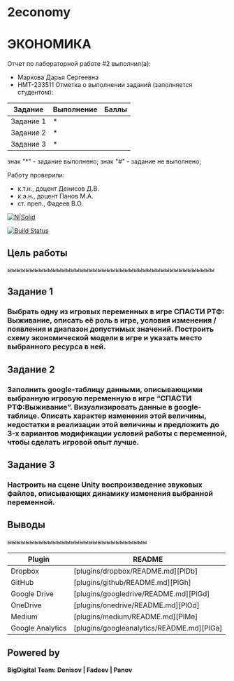 # 2economy
# ЭКОНОМИКА
Отчет по лабораторной работе #2 выполнил(а):
- Маркова Дарья Сергеевна
- НМТ-233511
Отметка о выполнении заданий (заполняется студентом):

| Задание | Выполнение | Баллы |
| ------ | ------ | ------ |
| Задание 1 | * |  |
| Задание 2 | * |  |
| Задание 3 | * |  |

знак "*" - задание выполнено; знак "#" - задание не выполнено;

Работу проверили:
- к.т.н., доцент Денисов Д.В.
- к.э.н., доцент Панов М.А.
- ст. преп., Фадеев В.О.

[![N|Solid](https://cldup.com/dTxpPi9lDf.thumb.png)](https://nodesource.com/products/nsolid)

[![Build Status](https://travis-ci.org/joemccann/dillinger.svg?branch=master)](https://travis-ci.org/joemccann/dillinger)


## Цель работы
ыыыыыыыыыыыыыыыыыыыыыыыыыыыыыыыыыыыыыыыыыыыыыы
## Задание 1
### Выбрать одну из игровых переменных в игре СПАСТИ РТФ: Выживание, описать её роль в игре, условия изменения / появления и диапазон допустимых значений. Построить схему экономической модели в игре и указать место выбранного ресурса в ней.




## Задание 2
### Заполнить google-таблицу данными, описывающими выбранную игровую переменную в игре “СПАСТИ РТФ:Выживание”. Визуализировать данные в google-таблице. Описать характер изменения этой величины, недостатки в реализации этой величины и предложить до 3-х вариантов модификации условий работы с переменной, чтобы сделать игровой опыт лучше.




## Задание 3
### Настроить на сцене Unity воспроизведение звуковых файлов, описывающих динамику изменения выбранной переменной.



## Выводы

ыыыыыыыыыыыыыыыыыыыыыыыыыыыыыыы

| Plugin | README |
| ------ | ------ |
| Dropbox | [plugins/dropbox/README.md][PlDb] |
| GitHub | [plugins/github/README.md][PlGh] |
| Google Drive | [plugins/googledrive/README.md][PlGd] |
| OneDrive | [plugins/onedrive/README.md][PlOd] |
| Medium | [plugins/medium/README.md][PlMe] |
| Google Analytics | [plugins/googleanalytics/README.md][PlGa] |

## Powered by

**BigDigital Team: Denisov | Fadeev | Panov**
